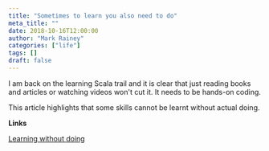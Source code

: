 ```yaml
---
title: "Sometimes to learn you also need to do"
meta_title: ""
date: 2018-10-16T12:00:00
author: "Mark Rainey"
categories: ["life"]
tags: []
draft: false
---
```

I am back on the learning Scala trail and it is clear that just reading books and articles or watching videos won't cut it. It needs to be hands-on coding.

This article highlights that some skills cannot be learnt without actual doing.

__Links__

[Learning without doing](https://seths.blog/2018/10/learning-without-doing/)
